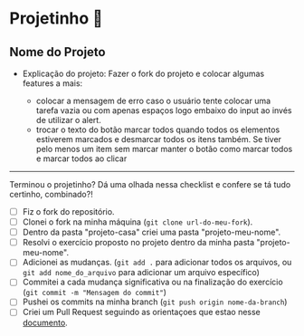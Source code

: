 # Projetinho 📓  

## Nome do Projeto

- Explicação do projeto: Fazer o fork do projeto e colocar algumas features a mais:

  - colocar a mensagem de erro caso o usuário tente colocar uma tarefa vazia ou com apenas espaços logo embaixo do input ao invés de utilizar o alert.
  - trocar o texto do botão marcar todos quando todos os elementos estiverem marcados e desmarcar todos os itens também. Se tiver pelo menos um item sem marcar manter o botão como marcar todos e marcar todos ao clicar
---

Terminou o projetinho? Dá uma olhada nessa checklist e confere se tá tudo certinho, combinado?!

- [ ] Fiz o fork do repositório.
- [ ] Clonei o fork na minha máquina (`git clone url-do-meu-fork`).
- [ ] Dentro da pasta "projeto-casa" criei uma pasta "projeto-meu-nome".
- [ ] Resolvi o exercício proposto no projeto dentro da minha pasta "projeto-meu-nome".
- [ ] Adicionei as mudanças. (`git add .` para adicionar todos os arquivos, ou `git add nome_do_arquivo` para adicionar um arquivo específico)
- [ ] Commitei a cada mudança significativa ou na finalização do exercício (`git commit -m "Mensagem do commit"`)
- [ ] Pushei os commits na minha branch (`git push origin nome-da-branch`)
- [ ] Criei um Pull Request seguindo as orientaçoes que estao nesse [documento](https://github.com/mflilian/repo-example/blob/main/exercicios/projeto-casa/instrucoes-pull-request.md).
